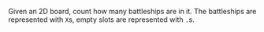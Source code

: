 Given an 2D board, count how many battleships are in it. The battleships are represented with `X`s, empty slots are represented with `.`s.
